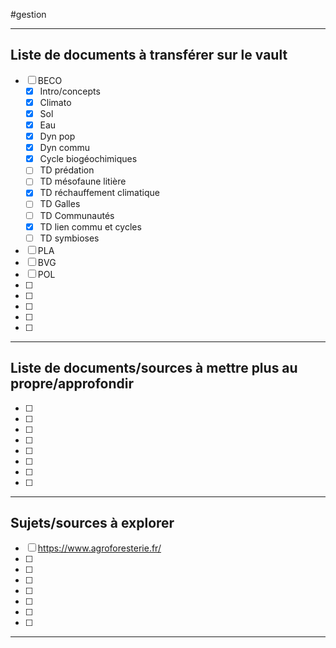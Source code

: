 #gestion
___
## Liste de documents à transférer sur le vault
- [ ] BECO
	- [x] Intro/concepts
	- [x] Climato
	- [x] Sol
	- [x] Eau
	- [x] Dyn pop
	- [x] Dyn commu
	- [x] Cycle biogéochimiques
	- [ ] TD prédation
	- [ ] TD mésofaune litière
	- [x] TD réchauffement climatique
	- [ ] TD Galles
	- [ ] TD Communautés
	- [x] TD lien commu et cycles
	- [ ] TD symbioses
- [ ] PLA
- [ ] BVG
- [ ] POL
- [ ] 
- [ ] 
- [ ] 
- [ ] 
- [ ] 
___
## Liste de documents/sources à mettre plus au propre/approfondir
- [ ] 
- [ ] 
- [ ] 
- [ ] 
- [ ] 
- [ ] 
- [ ] 
- [ ] 
___
## Sujets/sources à explorer 
- [ ] https://www.agroforesterie.fr/
- [ ] 
- [ ] 
- [ ] 
- [ ] 
- [ ] 
- [ ] 
- [ ] 
___